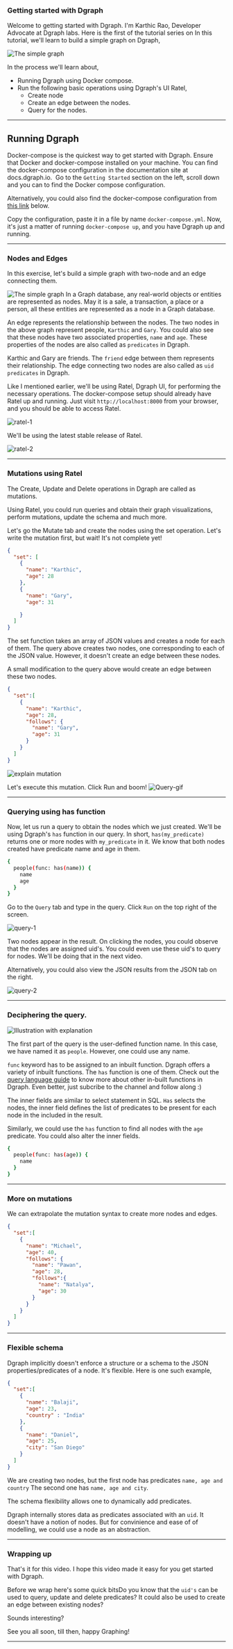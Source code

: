 ### Getting started with Dgraph

Welcome to getting started with Dgraph. I'm Karthic Rao,  Developer Advocate at Dgraph labs. 
Here is the first of the tutorial series on 
In this tutorial, we'll learn to build a simple graph on Dgraph, 

![The simple graph](./images/gs-1.JPG)

In the process we'll learn about, 

- Running Dgraph using Docker compose. 
- Run the following basic operations using Dgraph's UI Ratel, 
  - Create node
  - Create an edge between the nodes.
  - Query for the nodes.
   
---

## Running Dgraph
Docker-compose is the quickest way to get started with Dgraph. Ensure that 
Docker and docker-compose installed on your machine. You can find the docker-compose 
configuration in the documentation site at docs.dgraph.io. 
Go to the `Getting Started` section on the left, scroll down and you can to 
find the Docker compose configuration. 

Alternatively, you could also find the docker-compose configuration from 
[this link](https://github.com/dgraph-io/dgraph/blob/master/wiki/content/get-started/index.md#docker-compose)  below.

Copy the configuration, paste it in a file by name `docker-compose.yml`.
 Now, it's just a matter of running `docker-compose up`, and you have 
 Dgraph up and running. 

---

### Nodes and Edges
In this exercise, let's build a simple graph with two-node and an edge connecting them.

![The simple graph](./images/gs-1.JPG)
In a Graph database, any real-world objects or entities are represented as nodes.
May it is a sale, a transaction, a place or a person, all these entities are 
represented as a node in a Graph database.

An edge represents the relationship between the nodes. The two nodes in the above graph represent 
people, `Karthic` and `Gary`. You could also see that these nodes have two 
associated properties, `name` and `age`. These properties of the nodes are 
also called as `predicates` in Dgraph. 

Karthic and Gary are friends. The `friend` edge between them represents their 
relationship.  The edge connecting two nodes are also called as `uid predicates` in Dgraph. 

Like I mentioned earlier, we'll be using Ratel, Dgraph UI, for performing the 
necessary operations. The docker-compose setup should already have Ratel up and 
running. Just visit `http://localhost:8000` from your browser, and you should be able to access Ratel. 


![ratel-1](./images/gs-2.png)

We'll be using the latest stable release of Ratel. 

![ratel-2](./images/gs-3.png)

---

### Mutations using Ratel
The Create, Update and Delete operations in Dgraph are called as mutations. 

Using Ratel, you could run queries and obtain their graph visualizations, 
perform mutations, update the schema and much more. 

Let's go the Mutate tab and create the nodes using the set operation. Let's 
write the mutation first, but wait! It's not complete yet! 


```json
{
  "set": [
    {
      "name": "Karthic",
      "age": 28
    },
    {
      "name": "Gary",
      "age": 31

    }
  ]
}
```

The set function takes an array of JSON values and creates a node for each of them. 
The query above creates two nodes, one corresponding to each of the JSON value. 
However, it doesn't create an edge between these nodes. 

A small modification to the query above would create an edge between these two nodes.   

```json
{
  "set":[
    {
      "name": "Karthic",
      "age": 28,
      "follows": {
        "name": "Gary",
        "age": 31
      }
    }
  ]
}
```

![explain mutation](./images/explain-mutation.JPG)

Let's execute this mutation. Click Run and boom! 
![Query-gif](./images/simple-mutation.gif)

---

### Querying using has function

Now, let us run a query to obtain the nodes which we just created. 
We'll be using Dgraph's `has` function in our query. 
In short, `has(my_predicate)` returns one or more nodes with `my_predicate` in it. 
We know that both nodes created have predicate name and age in them.

```sh
{
  people(func: has(name)) {
    name 
    age
  }
}
```

Go to the `Query` tab and type in the query.
Click `Run` on the top right of the screen. 

![query-1](./images/query-1.gif)

Two nodes appear in the result. On clicking the nodes, you could observe that 
the nodes are assigned uid's. You could even use these uid's to query for nodes. 
We'll be doing that in the next video. 


Alternatively, you could also view the JSON results from the JSON tab on the right. 


![query-2](./images/query-2.gif)

---

### Deciphering the query.

![Illustration with explanation](./images/explain-2.JPG)
 
The first part of the query is the user-defined function name. In this case, 
we have named it as `people`. However, one could use any name.  

`func` keyword has to be assigned to an inbuilt function. Dgraph offers a variety 
of inbuilt functions. The `has`  function is one of them.  Check out the 
[query language guide](https://docs.dgraph.io/query-language) to know more about 
other in-built functions in Dgraph. Even better, just subcribe to the channel and follow along :)

The inner fields are similar to select statement in SQL. `Has` selects the nodes, 
the inner field defines the list of predicates to be present for each node in the included in the result. 

Similarly, we could use the `has` function to find all nodes with the `age` 
predicate. You could also alter the inner fields. 

```sh
{
  people(func: has(age)) {
    name
  }
}
```

---

### More on mutations
We can extrapolate the mutation syntax to create more nodes and edges. 


```json
{
  "set":[
    {
      "name": "Michael",
      "age": 40,
      "follows": {
        "name": "Pawan",
        "age": 28,
        "follows":{
          "name": "Natalya",
          "age": 30
        }
      }
    }
  ]
}
```

---

### Flexible schema 
Dgraph implicitly doesn't enforce a structure or a schema to the JSON 
properties/predicates of a node. It's flexible. 
Here is one such example, 

```json
{
  "set":[
    {
      "name": "Balaji",
      "age": 23,
      "country" : "India"
    },
    {
      "name": "Daniel",
      "age": 25,
      "city": "San Diego"
    }
  ]
}
```

We are creating two nodes, but the first node has predicates `name, age and country`
The second one has `name, age and city`. 

The schema flexibility allows one to dynamically add predicates. 

Dgraph internally stores data as predicates associated with an `uid`.
It doesn't have a notion of nodes. 
But for convinience and ease of of modelling, we could use a node as an abstraction. 

---

### Wrapping up
That's it for this video.
I hope this video made it easy for you get started with Dgraph. 

Before we wrap here's some quick bitsDo you know that the `uid's` can be used to query, update and delete predicates? 
It could also be used to create an edge between existing nodes? 

Sounds interesting? 

See you all soon, till then, happy Graphing! 

---

